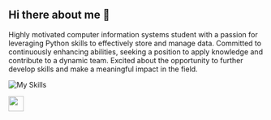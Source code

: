 ## Hi there about me 👋
Highly motivated computer information systems student with a passion for leveraging Python skills to effectively store and manage data. Committed to continuously enhancing abilities, seeking a position to apply knowledge and contribute to a dynamic team. Excited about the opportunity to further develop skills and make a meaningful impact in the field.


![My Skills](https://skillicons.dev/icons?i=py,vscode	)

<a href = "https://www.linkedin.com/in/huzefah-pervez-98100a1b0/" /> <img src = "https://github.com/user-attachments/assets/c57430e8-776b-4dda-936d-6d388149e8f1" height="30"  />
